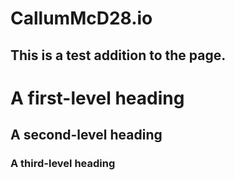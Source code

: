 # CallumMcD28.io

## This is a test addition to the page.



# A first-level heading
## A second-level heading
### A third-level heading
